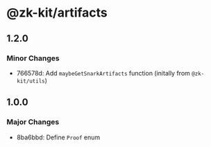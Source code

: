 # @zk-kit/artifacts

## 1.2.0

### Minor Changes

- 766578d: Add `maybeGetSnarkArtifacts` function (initally from `@zk-kit/utils`)

## 1.0.0

### Major Changes

- 8ba6bbd: Define `Proof` enum
